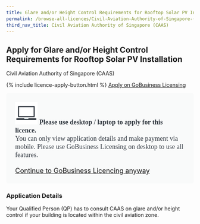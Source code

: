 ```yaml
---
title: Glare and/or Height Control Requirements for Rooftop Solar PV Installation
permalink: /browse-all-licences/Civil-Aviation-Authority-of-Singapore-(CAAS)/Glare-and-or-Height-Control-Requirements-for-Rooftop-Solar-PV-Installation
third_nav_title: Civil Aviation Authority of Singapore (CAAS)
---
```


## Apply for Glare and/or Height Control Requirements for Rooftop Solar PV Installation

Civil Aviation Authority of Singapore (CAAS)

{% include licence-apply-button.html %}
<a class="btn" id = "desktopNotice" href="https://licence1.business.gov.sg/documents/13101/3730559/Potential+Hazards+of+Solar+Photovoltaic+Feb+2020/293e8fe0-ceed-4826-9cab-985370eeddd7" target="_blank" rel="noopener">Apply on GoBusiness Licensing</a>
<div id = "mobileNotice" style="background: #F9FAFA; border-radius: 5px; width: auto; height: auto; padding: 24px 24px; font-size: 18px; color: #313840;">
<img src="/images/laptop.svg" alt="" style="height: 60px; width: 60px; margin-left: 0px;">
<span style="font-weight: bold; font-family: hknova-bold; font-size: 18px; ">Please use desktop / laptop to apply for this licence.</span><br>
<span style="font-family: hknova-regular;">You can only view application details and make payment via mobile. Please use GoBusiness Licensing on desktop to use all features.</span><br><br>
<a id="mobileNotice" href="https://licence1.business.gov.sg/documents/13101/3730559/Potential+Hazards+of+Solar+Photovoltaic+Feb+2020/293e8fe0-ceed-4826-9cab-985370eeddd7" target="_blank" rel="noopener">Continue to GoBusiness Licencing anyway</a>
</div>

<H3>Application Details</H3>

<p>Your Qualified Person (QP) has to consult CAAS on glare and/or height control if your building is located within the civil aviation zone.</p>

